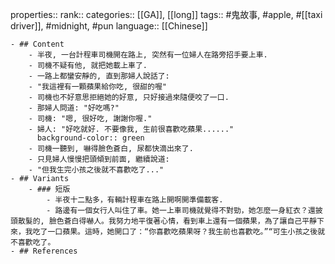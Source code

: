 properties::
rank::
categories:: [[GA]], [[long]] 
tags:: #鬼故事, #apple, #[[taxi driver]], #midnight, #pun 
language:: [[Chinese]]

	- ## Content
		- 半夜, 一台計程車司機開在路上, 突然有一位婦人在路旁招手要上車.
		- 司機不疑有他, 就把她載上車了.
		- 一路上都蠻安靜的, 直到那婦人說話了:
		- "我這裡有一顆蘋果給你吃, 很甜的喔"
		- 司機也不好意思拒絕她的好意, 只好接過來隨便咬了一口.
		- 那婦人問道: "好吃嗎?"
		- 司機: "嗯, 很好吃, 謝謝你喔."
		- 婦人: "好吃就好. 不要像我, 生前很喜歡吃蘋果......"
		  background-color:: green
		- 司機一聽到, 嚇得臉色蒼白, 尿都快滴出來了.
		- 只見婦人慢慢把頭傾到前面, 繼續說道:
		- "但我生完小孩之後就不喜歡吃了..."
	- ## Variants
		- ### 短版
			- 半夜十二點多，有輛計程車在路上開啊開準備載客.
			- 路邊有一個女行人叫住了車。她一上車司機就覺得不對勁，她怎麼一身紅衣？還披頭散髮的, 臉色蒼白得嚇人。我努力地平復著心情，看到車上還有一個蘋果，為了讓自己平靜下來，我吃了一口蘋果。這時，她開口了：“你喜歡吃蘋果呀？我生前也喜歡吃。”“可生小孩之後就不喜歡吃了。
	- ## References